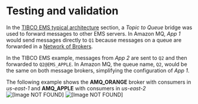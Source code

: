 # Testing and validation<a name="tibco-testing-and-validation"></a>

 In the [TIBCO EMS typical architecture](tibco-ems-typical-architecture.md) section, a *Topic to Queue* bridge was used to forward messages to other EMS servers\. In Amazon MQ, *App 1* would send messages directly to `Q1` because messages on a queue are forwarded in a [Network of Brokers](https://docs.aws.amazon.com/amazon-mq/latest/developer-guide/network-of-brokers)\. 

 In the TIBCO EMS example, messages from *App 2* are sent to `Q2` and then forwarded to `Q2@EMS_APPLE`\. In Amazon MQ, the queue name, `Q2`, would be the same on both message brokers, simplifying the configuration of *App 1*\. 

 The following example shows the **AMQ\_ORANGE** broker with consumers in *us\-east\-1* and **AMQ\_APPLE** with consumers in *us\-east\-2* ![\[Image NOT FOUND\]](http://docs.aws.amazon.com/amazon-mq/latest/migration-guide/images/tibco-testing-and-validation-fig-1.PNG) ![\[Image NOT FOUND\]](http://docs.aws.amazon.com/amazon-mq/latest/migration-guide/images/tibco-testing-and-validation-fig-2.PNG) 